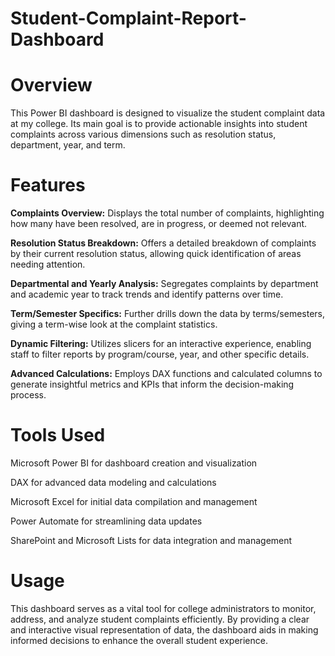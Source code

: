 # Student-Complaint-Report-Dashboard

# Overview

This Power BI dashboard is designed to visualize the student complaint data at my college. Its main goal is to provide actionable insights into student complaints across various dimensions such as resolution status, department, year, and term.

# Features

**Complaints Overview:** Displays the total number of complaints, highlighting how many have been resolved, are in progress, or deemed not relevant.

**Resolution Status Breakdown:** Offers a detailed breakdown of complaints by their current resolution status, allowing quick identification of areas needing attention.

**Departmental and Yearly Analysis:** Segregates complaints by department and academic year to track trends and identify patterns over time.

**Term/Semester Specifics:** Further drills down the data by terms/semesters, giving a term-wise look at the complaint statistics.

**Dynamic Filtering:** Utilizes slicers for an interactive experience, enabling staff to filter reports by program/course, year, and other specific details.

**Advanced Calculations:** Employs DAX functions and calculated columns to generate insightful metrics and KPIs that inform the decision-making process.

# Tools Used
Microsoft Power BI for dashboard creation and visualization

DAX for advanced data modeling and calculations

Microsoft Excel for initial data compilation and management

Power Automate for streamlining data updates

SharePoint and Microsoft Lists for data integration and management
# Usage
This dashboard serves as a vital tool for college administrators to monitor, address, and analyze student complaints efficiently. By providing a clear and interactive visual representation of data, the dashboard aids in making informed decisions to enhance the overall student experience.

